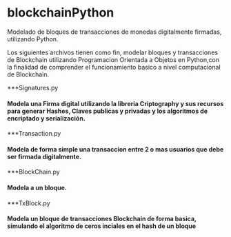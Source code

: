 # blockchainPython
Modelado de bloques de transacciones de monedas digitalmente firmadas, utilizando Python.

Los siguientes archivos tienen como fin, modelar bloques y transacciones de Blockchain utilizando Programacion Orientada a Objetos en Python,con la finalidad de comprender el funcionamiento basico a nivel computacional de Blockchain.

***Signatures.py
#### Modela una Firma digital utilizando la libreria Criptography y sus recursos para generar Hashes, Claves publicas y privadas y los algoritmos de encriptado y serialización.

***Transaction.py
#### Modela de forma simple una transaccion entre 2 o mas usuarios que debe ser firmada digitalmente.

***BlockChain.py 
#### Modela a un bloque.

***TxBlock.py
#### Modela un bloque de transacciones Blockchain de forma basica, simulando el algoritmo de ceros inciales en el hash de un bloque
